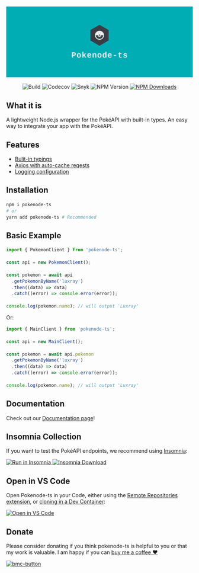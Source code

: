 ![logo](docs/_media/facebook_cover_photo_2.png)

<p align="center">
  <img alt="Build" src="https://img.shields.io/github/workflow/status/Gabb-c/pokenode-ts/Build?color=000000&labelColor=480ca8&style=for-the-badge&logo=nodedotjs&logoColor=white">
  <img alt="Codecov" src="https://img.shields.io/codecov/c/github/Gabb-c/pokenode-ts?color=000000&labelColor=f72585&&style=for-the-badge&token=whfY8GNSpS&logo=codecov&logoColor=white">
  <img alt="Snyk" src="https://img.shields.io/snyk/vulnerabilities/github/Gabb-c/pokenode-ts?style=for-the-badge&color=000000&labelColor=70e000&logo=snyk" />
  <img alt="NPM Version" src="https://img.shields.io/npm/v/pokenode-ts?style=for-the-badge&color=000000&labelColor=4cc9f0&label=version&logo=github&logoColor=white">
  <a href="https://www.npmjs.com/package/pokenode-ts">
  <img alt="NPM Downloads" src="https://img.shields.io/npm/dt/pokenode-ts?style=for-the-badge&color=000000&labelColor=CB3837&logo=npm" />
  </a>
</p>

## What it is

A lightweight Node.js wrapper for the PokéAPI with built-in types. An easy way to integrate your app with the PokéAPI.

## Features

- [Bulit-in typings](https://gabb-c.github.io/pokenode-ts/#/typings/berry-typings?id=berries)
- [Axios with auto-cache reqests](https://gabb-c.github.io/pokenode-ts/#/getting-started/cache)
- [Logging configuration](https://gabb-c.github.io/pokenode-ts/#/getting-started/logs)

## Installation

```bash
npm i pokenode-ts
# or
yarn add pokenode-ts # Recommended
```

## Basic Example

```js
import { PokemonClient } from 'pokenode-ts';

const api = new PokemonClient();

const pokemon = await api
  .getPokemonByName('luxray')
  .then((data) => data)
  .catch((error) => console.error(error));

console.log(pokemon.name); // will output 'Luxray'
```

Or:

```js
import { MainClient } from 'pokenode-ts';

const api = new MainClient();

const pokemon = await api.pokemon
  .getPokemonByName('luxray')
  .then((data) => data)
  .catch((error) => console.error(error));

console.log(pokemon.name); // will output 'Luxray'
```

## Documentation

Check out our [Documentation page](https://gabb-c.github.io/pokenode-ts/#/)!

## Insomnia Collection

If you want to test the PokéAPI endpoints, we recommend using [Insomnia](https://insomnia.rest/):

<div display="flex">
  <a href="https://insomnia.rest/run/?label=Pok%C3%A9API&uri=https%3A%2F%2Fraw.githubusercontent.com%2FGabb-c%2Fpokeapi-insomnia-collection%2Fmain%2Fpokeapi.json">
    <img alt="Run in Insomnia" src="https://img.shields.io/badge/Insomnia-5849be?style=for-the-badge&logo=Insomnia&logoColor=white&label=Run%20in&labelColor=black">
  </a>
  <a href="https://insomnia.rest/download">
    <img alt="Insomnia Download" src="https://img.shields.io/badge/Insomnia-5849be?style=for-the-badge&logo=Insomnia&logoColor=white&label=Download&labelColor=black"/>
  </a>
</div>

## Open in VS Code

Open Pokenode-ts in your Code, either using the [Remote Repositories extension](https://code.visualstudio.com/blogs/2021/06/10/remote-repositories), or [cloning in a Dev Container](https://code.visualstudio.com/docs/remote/containers):

[![Open in VS Code](https://img.shields.io/badge/VisualStudioCode-0078d7.svg?&style=for-the-badge&logo=visual-studio-code&logoColor=white&label=Open%20in&color=000000&labelColor=007acc)](https://open.vscode.dev/Gabb-c/pokenode-ts)

## Donate

Please consider donating if you think pokenode-ts is helpful to you or that my work is valuable. I am happy if you can [buy me a coffee ❤️](https://www.buymeacoffee.com/pokenodets)

<a href="https://www.buymeacoffee.com/pokenodets">
  <img width="545" alt="bmc-button" src="https://user-images.githubusercontent.com/65926741/124142954-14c3ef00-da61-11eb-962c-ca12bbdc92ef.png">
</a>
